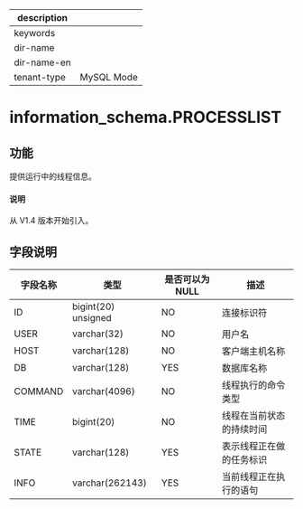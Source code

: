 |description||
|---|---|
|keywords||
|dir-name||
|dir-name-en||
|tenant-type|MySQL Mode|

# information_schema.PROCESSLIST

## 功能

提供运行中的线程信息。

<main id="notice" type='explain'>
  <h4>说明</h4>
  <p>从 V1.4 版本开始引入。</p>
</main>

## 字段说明

| **字段名称** |       **类型**        | **是否可以为 NULL** |    **描述**    |
|----------|---------------------|----------------|--------------|
| ID       | bigint(20) unsigned | NO             | 连接标识符        |
| USER     | varchar(32)         | NO             | 用户名          |
| HOST     | varchar(128)        | NO             | 客户端主机名称      |
| DB       | varchar(128)        | YES            | 数据库名称        |
| COMMAND  | varchar(4096)       | NO             | 线程执行的命令类型    |
| TIME     | bigint(20)          | NO             | 线程在当前状态的持续时间 |
| STATE    | varchar(128)        | YES            | 表示线程正在做的任务标识 |
| INFO     | varchar(262143)     | YES            | 当前线程正在执行的语句  |
